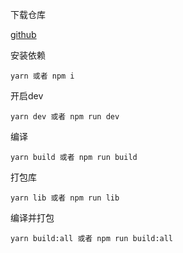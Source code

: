 下载仓库

[github](https://github.com/Abner0101/rant-ui.git)


安装依赖
```
yarn 或者 npm i
```

开启dev
```
yarn dev 或者 npm run dev
```

编译
```
yarn build 或者 npm run build
```

打包库
```
yarn lib 或者 npm run lib
```

编译并打包
```
yarn build:all 或者 npm run build:all
```
